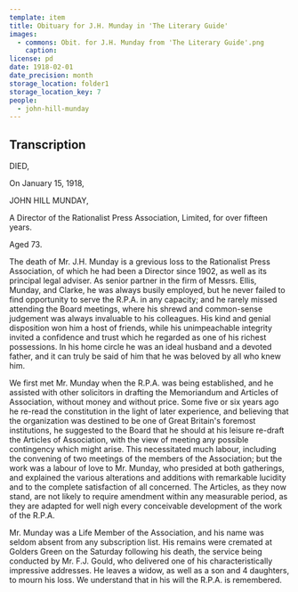 ```yaml
---
template: item
title: Obituary for J.H. Munday in 'The Literary Guide'
images:
  - commons: Obit. for J.H. Munday from 'The Literary Guide'.png
    caption: 
license: pd
date: 1918-02-01
date_precision: month
storage_location: folder1
storage_location_key: 7
people:
  - john-hill-munday
---
```


## Transcription

DIED,

On January 15, 1918,

JOHN HILL MUNDAY,

A Director of the Rationalist Press Association, Limited, for over fifteen years.

Aged 73.

The death of Mr. J.H. Munday is a grevious loss to the Rationalist Press Association, of which he had been a Director since 1902, as well as its principal legal adviser. As senior partner in the firm of Messrs. Ellis, Munday, and Clarke, he was always busily employed, but he never failed to find opportunity to serve the R.P.A. in any capacity; and he rarely missed attending the Board meetings, where his shrewd and common-sense judgement was always invaluable to his colleagues. His kind and genial disposition won him a host of friends, while his unimpeachable integrity invited a confidence and trust which he regarded as one of his richest possessions. In his home circle he was an ideal husband and a devoted father, and it can truly be said of him that he was beloved by all who knew him.

We first met Mr. Munday when the R.P.A. was being established, and he assisted with other solicitors in drafting the Memoriandum and Articles of Association, without money and without price. Some five or six years ago he re-read the constitution in the light of later experience, and believing that the organization was destined to be one of Great Britain's foremost institutions, he suggested to the Board that he should at his leisure re-draft the Articles of Association, with the view of meeting any possible contingency which might arise. This necessitated much labour, including the convening of two meetings of the members of the Association; but the work was a labour of love to Mr. Munday, who presided at both gatherings, and explained the various alterations and additions with remarkable lucidity and to the complete satisfaction of all concerned. The Articles, as they now stand, are not likely to require amendment within any measurable period, as they are adapted for well nigh every conceivable development of the work of the R.P.A.

Mr. Munday was a Life Member of the Association, and his name was seldom absent from any subscription list. His remains were cremated at Golders Green on the Saturday following his death, the service being conducted by Mr. F.J. Gould, who delivered one of his characteristically impressive addresses. He leaves a widow, as well as a son and 4 daughters, to mourn his loss. We understand that in his will the R.P.A. is remembered.
